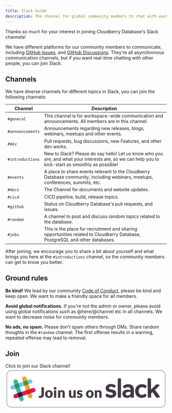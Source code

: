 ```yaml
---
title: Slack Guide
description: The channel for global community members to chat with each other in real-time. Get started by reading our guide on Slack.
---
```


Thanks so much for your interest in joining Cloudberry Database's
Slack channels!

We have different platforms for our community members to communicate,
including [GitHub
Issues](https://github.com/cloudberrydb/cloudberrydb/issues), and
[GitHub
Discussions](https://github.com/orgs/cloudberrydb/discussions). They're
all asynchronous communication channels, but if you want real-time
chatting with other people, you can join Slack.

## Channels

We have diverse channels for different topics in Slack, you can join
the following channels:

| Channel          | Description                                                                                                                                        |
|------------------|----------------------------------------------------------------------------------------------------------------------------------------------------|
| `#general`       | This channel is for workspace-wide communication and announcements. All members are in this channel.                                               |
| `#announcements` | Announcements regarding new releases, blogs, webinars, meetups and other events.                                                                   |
| `#dev`           | Pull requests, bug discussions, new Features, and other dev works.                                                                                       |
| `#introductions` | New to Slack? Please do say hello! Let us know who you are, and what your interests are, so we can help you to kick-start as smoothly as possible! |
| `#events`        | A place to share events relevant to the Cloudberry Database community, including webinars, meetups, conferences, summits, etc.                     |
| `#docs`          | The Channel for documents and website updates.                                                                                                     |
| `#cicd`          | CICD pipeline, build, release topics.                                                                                                              |
| `#github`        | Status on Cloudberry Database's pull requests, and issues.                                                                                         |
| `#random`        | A channel to post and discuss random topics related to the database.                                                                               |
| `#jobs`          | This is the place for recruitment and sharing opportunities related to Cloudberry Database, PostgreSQL and other databases.                        |

After joining, we encourage you to share a bit about yourself and what
brings you here at the `#introductions` channel, so the community
members can get to know you better.

## Ground rules

**Be kind!** We lead by our community [Code of
Conduct](https://cloudberrydb.org/community/coc), please be kind and
keep open. We want to make a friendly space for all members.

**Avoid global notifications.** If you're not the admin or owner,
please avoid using global notifications such as @here/@channel etc in
all channels. We want to decrease noise for community members.

**No ads, no spam.** Please don't spam others through DMs. Share
random thoughts in the `#random` channel. The first offense results in
a warning, repeated offense may lead to removal.

## Join

Click to join our Slack channel! [![Join Cloudberry Database Slack](../../../static/img/slack_button.svg)](https://communityinviter.com/apps/cloudberrydb/welcome)
